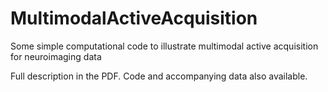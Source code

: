 # MultimodalActiveAcquisition
Some simple computational code to illustrate multimodal active acquisition for neuroimaging data

Full description in the PDF. Code and accompanying data also available. 
